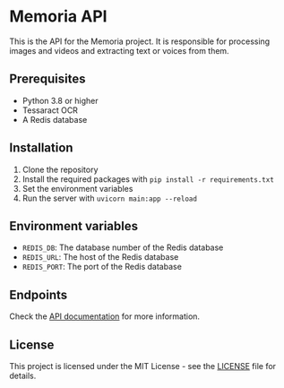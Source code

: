 # Memoria API

This is the API for the Memoria project. It is responsible for processing images and videos and extracting text or voices from them. 

## Prerequisites

- Python 3.8 or higher
- Tessaract OCR
- A Redis database

## Installation

1. Clone the repository
2. Install the required packages with `pip install -r requirements.txt`
3. Set the environment variables
4. Run the server with `uvicorn main:app --reload`

## Environment variables

- `REDIS_DB`: The database number of the Redis database
- `REDIS_URL`: The host of the Redis database
- `REDIS_PORT`: The port of the Redis database

## Endpoints

Check the [API documentation](http://localhost:8000/docs) for more information.

## License

This project is licensed under the MIT License - see the [LICENSE](LICENSE) file for details.
